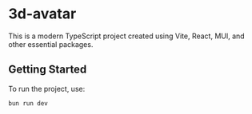 # 3d-avatar

This is a modern TypeScript project created using Vite, React, MUI, and other essential packages.

## Getting Started

To run the project, use:

```bash
bun run dev
```
